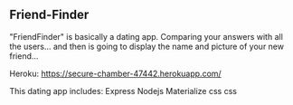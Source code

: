 ## Friend-Finder
"FriendFinder" is  basically a dating app.  Comparing your answers with all the users... and then is going to display the name and picture of your new friend... 

Heroku: https://secure-chamber-47442.herokuapp.com/


This dating app includes:
Express
Nodejs
Materialize css
css

